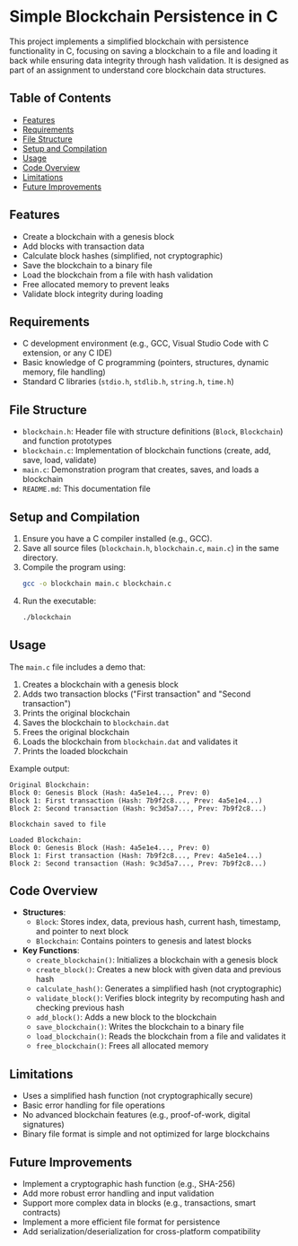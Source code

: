 # Simple Blockchain Persistence in C

This project implements a simplified blockchain with persistence functionality in C, focusing on saving a blockchain to a file and loading it back while ensuring data integrity through hash validation. It is designed as part of an assignment to understand core blockchain data structures.

## Table of Contents
- [Features](#features)
- [Requirements](#requirements)
- [File Structure](#file-structure)
- [Setup and Compilation](#setup-and-compilation)
- [Usage](#usage)
- [Code Overview](#code-overview)
- [Limitations](#limitations)
- [Future Improvements](#future-improvements)

## Features
- Create a blockchain with a genesis block
- Add blocks with transaction data
- Calculate block hashes (simplified, not cryptographic)
- Save the blockchain to a binary file
- Load the blockchain from a file with hash validation
- Free allocated memory to prevent leaks
- Validate block integrity during loading

## Requirements
- C development environment (e.g., GCC, Visual Studio Code with C extension, or any C IDE)
- Basic knowledge of C programming (pointers, structures, dynamic memory, file handling)
- Standard C libraries (`stdio.h`, `stdlib.h`, `string.h`, `time.h`)

## File Structure
- `blockchain.h`: Header file with structure definitions (`Block`, `Blockchain`) and function prototypes
- `blockchain.c`: Implementation of blockchain functions (create, add, save, load, validate)
- `main.c`: Demonstration program that creates, saves, and loads a blockchain
- `README.md`: This documentation file

## Setup and Compilation
1. Ensure you have a C compiler installed (e.g., GCC).
2. Save all source files (`blockchain.h`, `blockchain.c`, `main.c`) in the same directory.
3. Compile the program using:
   ```bash
   gcc -o blockchain main.c blockchain.c
   ```
4. Run the executable:
   ```bash
   ./blockchain
   ```

## Usage
The `main.c` file includes a demo that:
1. Creates a blockchain with a genesis block
2. Adds two transaction blocks ("First transaction" and "Second transaction")
3. Prints the original blockchain
4. Saves the blockchain to `blockchain.dat`
5. Frees the original blockchain
6. Loads the blockchain from `blockchain.dat` and validates it
7. Prints the loaded blockchain

Example output:
```
Original Blockchain:
Block 0: Genesis Block (Hash: 4a5e1e4..., Prev: 0)
Block 1: First transaction (Hash: 7b9f2c8..., Prev: 4a5e1e4...)
Block 2: Second transaction (Hash: 9c3d5a7..., Prev: 7b9f2c8...)

Blockchain saved to file

Loaded Blockchain:
Block 0: Genesis Block (Hash: 4a5e1e4..., Prev: 0)
Block 1: First transaction (Hash: 7b9f2c8..., Prev: 4a5e1e4...)
Block 2: Second transaction (Hash: 9c3d5a7..., Prev: 7b9f2c8...)
```

## Code Overview
- **Structures**:
  - `Block`: Stores index, data, previous hash, current hash, timestamp, and pointer to next block
  - `Blockchain`: Contains pointers to genesis and latest blocks
- **Key Functions**:
  - `create_blockchain()`: Initializes a blockchain with a genesis block
  - `create_block()`: Creates a new block with given data and previous hash
  - `calculate_hash()`: Generates a simplified hash (not cryptographic)
  - `validate_block()`: Verifies block integrity by recomputing hash and checking previous hash
  - `add_block()`: Adds a new block to the blockchain
  - `save_blockchain()`: Writes the blockchain to a binary file
  - `load_blockchain()`: Reads the blockchain from a file and validates it
  - `free_blockchain()`: Frees all allocated memory

## Limitations
- Uses a simplified hash function (not cryptographically secure)
- Basic error handling for file operations
- No advanced blockchain features (e.g., proof-of-work, digital signatures)
- Binary file format is simple and not optimized for large blockchains

## Future Improvements
- Implement a cryptographic hash function (e.g., SHA-256)
- Add more robust error handling and input validation
- Support more complex data in blocks (e.g., transactions, smart contracts)
- Implement a more efficient file format for persistence
- Add serialization/deserialization for cross-platform compatibility